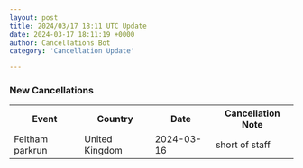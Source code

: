 ```yaml
---
layout: post
title: 2024/03/17 18:11 UTC Update
date: 2024-03-17 18:11:19 +0000
author: Cancellations Bot
category: 'Cancellation Update'

---
```


<h3>New Cancellations</h3>
<div class='hscrollable'>
<table style='width: 100%'>
    <tr>
        <th>Event</th>
        <th>Country</th>
        <th>Date</th>
        <th>Cancellation Note</th>
    </tr>
    <tr>
        <td>Feltham parkrun</td>
        <td>United Kingdom</td>
        <td>2024-03-16</td>
        <td>short of staff</td>
    </tr>
</table>
</div>
